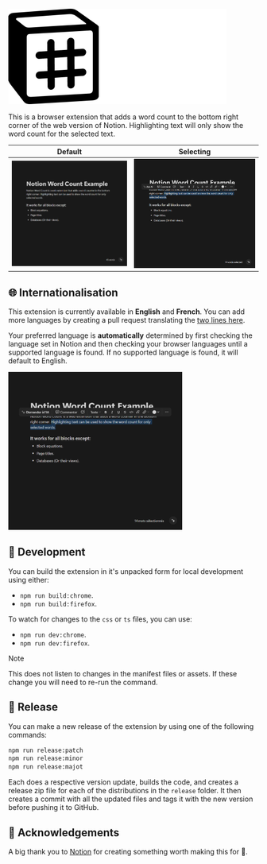 ![Notion Word Count](./images/notion-word-count-banner.png)

This is a browser extension that adds a word count to the bottom right corner of the web version of Notion. Highlighting text will only show the word count for the selected text.

| Default | Selecting |
| ------- | --------- |
| ![A simple notion page with a word count displayed in the bottom right corner.](./images/word_count_example.png) | ![A simple notion page with a word count displayed for the selected text in the bottom right corner.](./images/word_count_selecting_example.png) | 


## 🌐 Internationalisation

This extension is currently available in **English** and **French**. You can add more languages by creating a pull request translating the [two lines here](./src/i18n/translations.ts).

Your preferred language is **automatically** determined by first checking the language set in Notion and then checking your browser languages until a supported language is found. If no supported language is found, it will default to English.

<img alt="A simple notion page with a word count displayed in French for the selected text in the bottom right corner" src="./images/word_count_selecting_french_example.png" width=350px/>

## 🔨 Development

You can build the extension in it's unpacked form for local development using either:
* `npm run build:chrome`.
* `npm run build:firefox`.

To watch for changes to the `css` or `ts` files, you can use:
* `npm run dev:chrome`.
* `npm run dev:firefox`.
> [!NOTE]
> This does not listen to changes in the manifest files or assets. If these change you will need to re-run the command.

## 🚀 Release

You can make a new release of the extension by using one of the following commands:
```sh
npm run release:patch
npm run release:minor
npm run release:majot
```

Each does a respective version update, builds the code, and creates a release zip file for each of the distributions in the `release` folder. It then creates a commit with all the updated files and tags it with the new version before pushing it to GitHub.

## 💌 Acknowledgements

A big thank you to [Notion](https://www.notion.so/) for creating something worth making this for 💖.